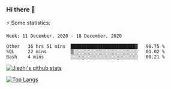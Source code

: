 ### Hi there 👋

⚡ Some statistics:

<!--START_SECTION:waka-->
```text
Week: 11 December, 2020 - 18 December, 2020

Other   36 hrs 51 mins  ████████████████████████▓   98.75 % 
SQL     22 mins         ▒░░░░░░░░░░░░░░░░░░░░░░░░   01.02 % 
Bash    4 mins          ░░░░░░░░░░░░░░░░░░░░░░░░░   00.21 % 
```
<!--END_SECTION:waka-->

[![Jiezhi's github stats](https://github-readme-stats.vercel.app/api?username=Jiezhi&show_icons=true)](https://github.com/Jiezhi/github-readme-stats)

[![Top Langs](https://github-readme-stats.vercel.app/api/top-langs/?username=Jiezhi&hide=javascript,html)](https://github.com/Jiezhi/github-readme-stats)
<!--
**Jiezhi/Jiezhi** is a ✨ _special_ ✨ repository because its `README.md` (this file) appears on your GitHub profile.

Here are some ideas to get you started:

- 🔭 I’m currently working on ...
- 🌱 I’m currently learning ...
- 👯 I’m looking to collaborate on ...
- 🤔 I’m looking for help with ...
- 💬 Ask me about ...
- 📫 How to reach me: ...
- 😄 Pronouns: ...
- ⚡ Fun fact: ...
-->

